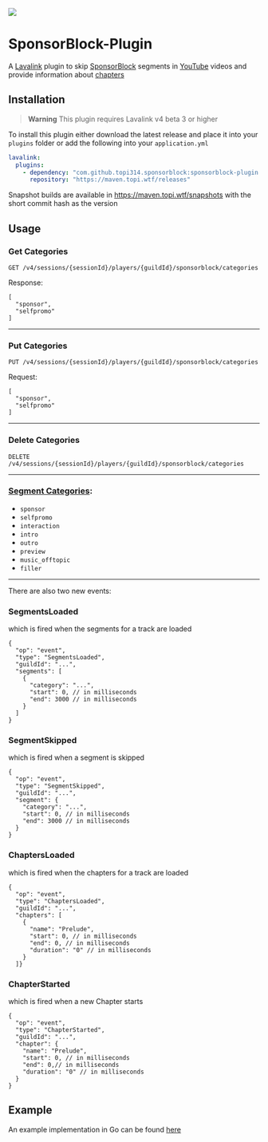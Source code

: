 [![](https://jitpack.io/v/TopiSenpai/Sponsorblock-Plugin.svg)](https://jitpack.io/#TopiSenpai/sponsorblock-plugin)

# SponsorBlock-Plugin

A [Lavalink](https://github.com/lavalink-devs/Lavalink) plugin
to skip [SponsorBlock](https://sponsor.ajay.app) segments in [YouTube](https://youtube.com) videos
and provide information about [chapters](https://support.google.com/youtube/answer/9884579)

## Installation

> **Warning** This plugin requires Lavalink v4 beta 3 or higher

To install this plugin either download the latest release and place it into your `plugins` folder or add the following
into your `application.yml`

```yaml
lavalink:
  plugins:
    - dependency: "com.github.topi314.sponsorblock:sponsorblock-plugin:x.x.x" # replace x.x.x with the latest release tag!
      repository: "https://maven.topi.wtf/releases"
```

Snapshot builds are available in https://maven.topi.wtf/snapshots with the short commit hash as the version

## Usage

### Get Categories

```
GET /v4/sessions/{sessionId}/players/{guildId}/sponsorblock/categories
```

Response:

```
[
  "sponsor",
  "selfpromo"
]
```

---

### Put Categories

```
PUT /v4/sessions/{sessionId}/players/{guildId}/sponsorblock/categories
```

Request:

```
[
  "sponsor",
  "selfpromo"
]
```

---

### Delete Categories

```
DELETE /v4/sessions/{sessionId}/players/{guildId}/sponsorblock/categories
```

---

### [Segment Categories](https://wiki.sponsor.ajay.app/w/Segment_Categories):

* `sponsor`
* `selfpromo`
* `interaction`
* `intro`
* `outro`
* `preview`
* `music_offtopic`
* `filler`

---

There are also two new events:

### SegmentsLoaded

which is fired when the segments for a track are loaded

```json5
{
  "op": "event",
  "type": "SegmentsLoaded",
  "guildId": "...",
  "segments": [
    {
      "category": "...",
      "start": 0, // in milliseconds
      "end": 3000 // in milliseconds
    }
  ]
}
```

### SegmentSkipped

which is fired when a segment is skipped

```json5
{
  "op": "event",
  "type": "SegmentSkipped",
  "guildId": "...",
  "segment": {
    "category": "...",
    "start": 0, // in milliseconds
    "end": 3000 // in milliseconds
  }
}
```

### ChaptersLoaded

which is fired when the chapters for a track are loaded

```json5
{
  "op": "event",
  "type": "ChaptersLoaded",
  "guildId": "...",
  "chapters": [
    {
      "name": "Prelude",
      "start": 0, // in milliseconds
      "end": 0, // in milliseconds
      "duration": "0" // in milliseconds
    }
  ]}
```

### ChapterStarted

which is fired when a new Chapter starts
```json5
{
  "op": "event",
  "type": "ChapterStarted",
  "guildId": "...",
  "chapter": {
    "name": "Prelude",
    "start": 0, // in milliseconds
    "end": 0,// in milliseconds
    "duration": "0" // in milliseconds
  }
}
```

## Example

An example implementation in Go can be found [here](https://github.com/TopiSenpai/sponsorblock-plugin-example)
